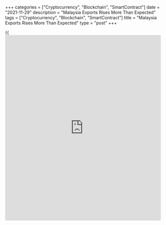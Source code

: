 +++
categories = ["Cryptocurrency", "Blockchain", "SmartContract"]
date = "2021-11-29"
description = "Malaysia Exports Rises More Than Expected"
tags = ["Cryptocurrency", "Blockchain", "SmartContract"]
title = "Malaysia Exports Rises More Than Expected"
type = "post"
+++

{{<iframe id="large-banner" src="https://www.bounty.group/#slide=7.0" width="100%" height="600" scrolling="no" style="border: 0px solid rgb(216, 221, 230); border-radius: 3px;">}}

Malaysia's exports rose more than expected in October, data from the
Department of Statistics showed on Monday.

Exports grew 25.5 percent year-on-year to MYR 114.4 billion in October.
Economists had expected a rise of 21.8 percent.

Imports gained 27.9 percent annually to MYR 88.2 billion in October.
Economists had forecast a increase of 26.8 percent.

The trade surplus totaled MYR 26.2 billion in October, which was above
the expected level of MYR 24.5 billion, the agency said.

On a monthly basis, exports grew 3.2 percent in October and imports
increased 4.1 percent.

For comments and feedback [contact](https://www.playgroundfx.com/contact/): editorial@rtt[news](https://www.letsplayfx.com/blog/forex-news-website/).com

[Economic News][1]

 **What parts of the world are seeing the best (and worst) economic
performances lately? Click[here][2] to check out our [Econ Scorecard][2]
and find out! See up-to-the-moment [ranking](https://www.playgroundfx.com/blog/crypto-exchange-ranking/)s for the best and worst
performers in [GDP][3], [unemployment rate][4], [inflation][5] and much
more.**

   1. www.rtt[news](https://www.letsplayfx.com/blog/forex-news-website/).com/Content/EconomicNews.aspx
   2. www.rtt[news](https://www.letsplayfx.com/blog/forex-news-website/).com/economic-scorecard/world-rank/industrial-production/highest-performance.aspx
   3. www.rtt[news](https://www.letsplayfx.com/blog/forex-news-website/).com/economic-scorecard/world-rank/GDP/highest-performance.aspx
   4. www.rtt[news](https://www.letsplayfx.com/blog/forex-news-website/).com/economic-scorecard/world-rank/unemployment-rate/lowest-performance.aspx
   5. www.rtt[news](https://www.letsplayfx.com/blog/forex-news-website/).com/economic-scorecard/world-rank/CPI/highest-performance.aspx